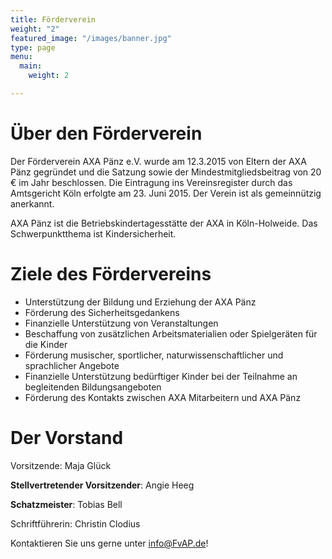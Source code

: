 ```yaml
---
title: Förderverein
weight: "2"
featured_image: "/images/banner.jpg"
type: page
menu:
  main:
    weight: 2

---
```

# Über den Förderverein

Der Förderverein AXA Pänz e.V. wurde am 12.3.2015 von Eltern der AXA Pänz gegründet und die Satzung
sowie der Mindestmitgliedsbeitrag von 20 € im Jahr beschlossen. Die Eintragung ins Vereinsregister durch
das Amtsgericht Köln erfolgte am 23. Juni 2015. Der Verein ist als gemeinnützig anerkannt.

AXA Pänz ist die Betriebskindertagesstätte der AXA in Köln-Holweide. Das Schwerpunktthema ist
Kindersicherheit.

# Ziele des Fördervereins

- Unterstützung der Bildung und Erziehung der AXA Pänz
- Förderung des Sicherheitsgedankens
- Finanzielle Unterstützung von Veranstaltungen
- Beschaffung von zusätzlichen Arbeitsmaterialien oder Spielgeräten für die Kinder
- Förderung musischer, sportlicher, naturwissenschaftlicher und sprachlicher Angebote
- Finanzielle Unterstützung bedürftiger Kinder bei der Teilnahme an begleitenden Bildungsangeboten
- Förderung des Kontakts zwischen AXA Mitarbeitern und AXA Pänz

# Der Vorstand

Vorsitzende: Maja Glück

**Stellvertretender Vorsitzender**: Angie Heeg

**Schatzmeister**: Tobias Bell

Schriftführerin: Christin Clodius

Kontaktieren Sie uns gerne unter info@FvAP.de!